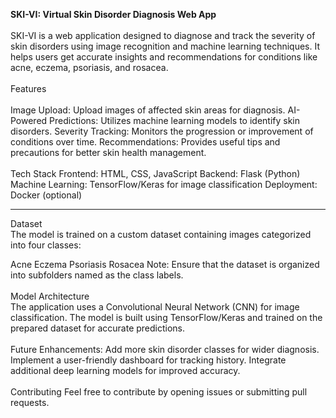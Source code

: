 **SKI-VI: Virtual Skin Disorder Diagnosis Web App**
<br>
<br>
SKI-VI is a web application designed to diagnose and track the severity of skin disorders using image recognition and machine learning techniques. It helps users get accurate insights and recommendations for conditions like acne, eczema, psoriasis, and rosacea.
<br>
<br>
Features
<br>
<br>
Image Upload: 
Upload images of affected skin areas for diagnosis.
AI-Powered Predictions: Utilizes machine learning models to identify skin disorders.
Severity Tracking: Monitors the progression or improvement of conditions over time.
Recommendations: Provides useful tips and precautions for better skin health management.
<br>
<br>
Tech Stack
Frontend: HTML, CSS, JavaScript
Backend: Flask (Python)
Machine Learning: TensorFlow/Keras for image classification
Deployment: Docker (optional)
<br>
****
Dataset
<br>
The model is trained on a custom dataset containing images categorized into four classes:

Acne
Eczema
Psoriasis
Rosacea
Note: Ensure that the dataset is organized into subfolders named as the class labels.
<br>
<br>
Model Architecture
<br>
The application uses a Convolutional Neural Network (CNN) for image classification. The model is built using TensorFlow/Keras and trained on the prepared dataset for accurate predictions.
<br>
<br>
Future Enhancements:
Add more skin disorder classes for wider diagnosis.
Implement a user-friendly dashboard for tracking history.
Integrate additional deep learning models for improved accuracy.
<br>
<br>
Contributing
Feel free to contribute by opening issues or submitting pull requests.
